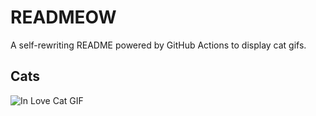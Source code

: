 # READMEOW

A self-rewriting README powered by GitHub Actions to display cat gifs.

## Cats

![In Love Cat GIF](https://media3.giphy.com/media/v1.Y2lkPTlhY2QwMmRheDJtd25od3l2NjdpNHRnc3lhc3J5OWI2YnhjNzExMjVpMDM4bHkzMSZlcD12MV9naWZzX3NlYXJjaCZjdD1n/MDJ9IbxxvDUQM/200.gif)
